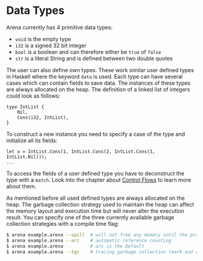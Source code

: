 # Data Types

Arena currently has 4 primitive data types:

- `void` is the empty type
- `i32` is a signed 32 bit integer
- `bool` is a boolean and can therefore either be `true` of `false`
- `str` is a literal String and is defined between two double quotes

The user can also define own types. These work similar user defined types in Haskell where the keyword `data` is used. Each type can have several cases which can contain fields to save data. The instances of these types are always allocated on the heap. The definition of a linked list of integers could look as follows:

```
type IntList {
    Nil,
    Cons(i32, IntList),
}
```

To construct a new instance you need to specify a case of the type and initialize all its fields:

```
let x = IntList.Cons(1, IntList.Cons(2, IntList.Cons(3, IntList.Nil)));
...
```

To access the fields of a user defined type you have to deconstruct the type with a `match`. Look into the chapter about [Control Flows](control_flow.md) to learn more about them.

As mentioned before all used defined types are always allocated on the heap. The garbage collection strategy used to maintain the heap can affect the memory layout and execution time but will never alter the execution result. You can specify one of the three currently available garbage collection strategies with a compile time flag:

```bash
$ arena example.arena --spill  # will not free any memory until the program terminates
$ arena example.arena --arc    # automatic reference counting
$ arena example.arena          # arc is the Default
$ arena example.arena --tgc    # tracing garbage collection (mark and copy collector)
```
